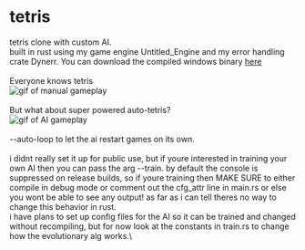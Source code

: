 # tetris

tetris clone with custom AI.\
built in rust using my game engine Untitled_Engine and my error handling crate Dynerr. You can download the compiled windows binary [here](https://drive.google.com/file/d/12WrdRk6TMtHe93KBFNBXWSXnIR8WRBE0/view?usp=sharing)\
\
Everyone knows tetris\
![gif of manual gameplay](player.gif)\
\
But what about super powered auto-tetris?\
![gif of AI gameplay](ai.gif)\
\
--auto-loop to let the ai restart games on its own.\
\
i didnt really set it up for public use, but if youre interested in training your own AI then you can pass the arg --train. by default the console is suppressed on release builds, so if youre training then MAKE SURE to either compile in debug mode or comment out the cfg_attr line in main.rs or else you wont be able to see any output! as far as i can tell theres no way to change this behavior in rust.\
i have plans to set up config files for the AI so it can be trained and changed without recompiling, but for now look at the constants in train.rs to change how the evolutionary alg works.\
